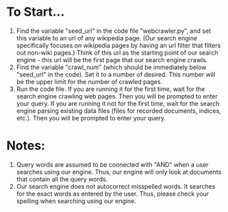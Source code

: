 # To Start...
1. Find the variable "seed_url" in the code file "webcrawler.py", and set this variable to an url of any wikipedia page.
   (Our search engine specifically focuses on wikipedia pages by having an url filter that filters out non-wiki pages.)
   Think of this url as the starting point of our search engine - this url will be the first page that our search engine crawls.
2. Find the variable "crawl_num" (which should be immediately below "seed_url" in the code).
   Set it to a number of desired. This number will be the upper limit for the number of crawled pages.
3. Run the code file. If you are running it for the first time, wait for the search engine crawling web pages. Then you will be prompted to enter your query.
   If you are running it not for the first time, wait for the search engine parsing existing data files (files for recorded documents, indices, etc.). Then you will be prompted to enter your query.

# Notes:
1. Query words are assumed to be connected with "AND" when a user searches using our engine.
   Thus, our engine will only look at documents that contain all the query words.
2. Our search engine does not autocorrect misspelled words. It searches for the exact words as entered by the user.
   Thus, please check your spelling when searching using our engine.
